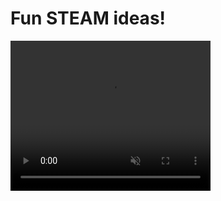 # Fun STEAM ideas!

<video width="320" height="240" controls loop="" muted="" autoplay="">
  <source src="https://github.com/steamwok/steamwok.github.io/raw/main/media/intro_video_short.mp4" type="video/mp4">
</video>
